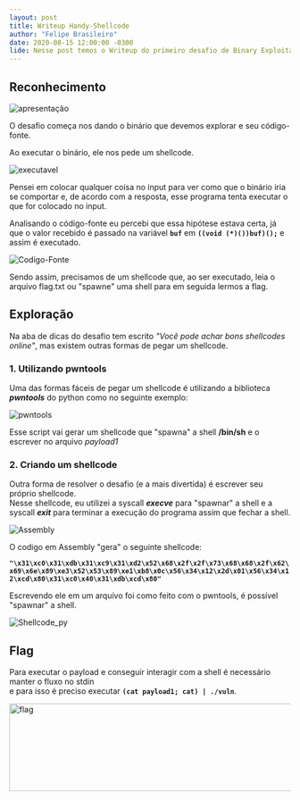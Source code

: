 ```yaml
---
layout: post  
title: Writeup Handy-Shellcode  
author: "Felipe Brasileiro"  
date: 2020-08-15 12:00:00 -0300  
lide: Nesse post temos o Writeup do primeiro desafio de Binary Exploitation do PicoCTF2019. Esse desafio envolve a execução de um shellcode com o objetivo de ler o arquivo flag.txt
---
```

## Reconhecimento

![apresentação](https://i.imgur.com/9HcwxVg.png)

O desafio começa nos dando o binário que devemos explorar e seu código-fonte.

Ao executar o binário, ele nos pede um shellcode.

![executavel](https://i.imgur.com/t1LKFTX.png)

Pensei em colocar qualquer coisa no input para ver como que o binário iria se comportar e, de acordo com a resposta, esse programa tenta executar o que for colocado no input.

Analisando o código-fonte eu percebi que essa hipótese estava certa, já que o valor recebido é passado na variável **`buf`** em **`((void (*)())buf)();`** e assim é executado.

![Codigo-Fonte](https://i.imgur.com/aOcmgtz.png)

Sendo assim, precisamos de um shellcode que, ao ser executado, leia o arquivo flag.txt ou "spawne" uma shell para em seguida lermos a flag.

## Exploração

Na aba de dicas do desafio tem escrito *"Você pode achar bons shellcodes online"*, mas existem outras formas de pegar um shellcode.

### 1\. Utilizando pwntools

Uma das formas fáceis de pegar um shellcode é utilizando a biblioteca ***pwntools*** do python como no seguinte exemplo:

![pwntools](https://i.imgur.com/PLxhZq9.png)

Esse script vai gerar um shellcode que "spawna" a shell **/bin/sh** e o escrever no arquivo *payload1*

### 2\. Criando um shellcode

Outra forma de resolver o desafio (e a mais divertida) é escrever seu próprio shellcode.  
Nesse shellcode, eu utilizei a syscall ***execve*** para "spawnar" a shell e a syscall ***exit*** para terminar a execução do programa assim que fechar a shell.

![Assembly](https://i.imgur.com/TnXTocj.png)

O codigo em Assembly "gera" o seguinte shellcode:

**`"\x31\xc0\x31\xdb\x31\xc9\x31\xd2\x52\x68\x2f\x2f\x73\x68\x68\x2f\x62\x69\x6e\x89\xe3\x52\x53\x89\xe1\xb8\x0c\x56\x34\x12\x2d\x01\x56\x34\x12\xcd\x80\x31\xc0\x40\x31\xdb\xcd\x80"`**


Escrevendo ele em um arquivo foi como feito com o pwntools, é possível "spawnar" a shell.

![Shellcode_py](https://i.imgur.com/DSWXFfX.png)

## Flag

Para executar o payload e conseguir interagir com a shell é necessário manter o fluxo no stdin  
e para isso é preciso executar **`(cat payload1; cat) | ./vuln`**.

<img src="https://i.imgur.com/Kj0Pu7w.png" alt="flag" width="931" height="157">
